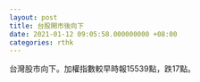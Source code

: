```yaml
---
layout: post
title: 台股開市後向下
date: 2021-01-12 09:05:58.000000000 +08:00
categories: rthk
---
```


台灣股市向下。加權指數較早時報15539點，跌17點。
